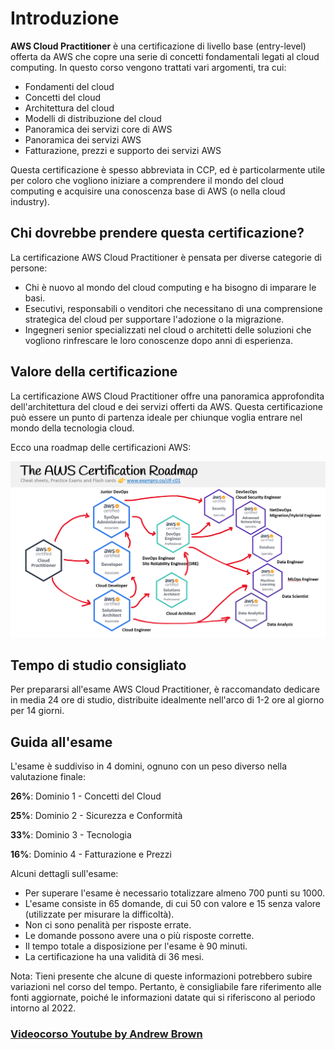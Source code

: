 # Introduzione

**AWS Cloud Practitioner** è una certificazione di livello base (entry-level) offerta da AWS che copre una serie di concetti fondamentali legati al cloud computing. In questo corso vengono trattati vari argomenti, tra cui:

- Fondamenti del cloud
- Concetti del cloud
- Architettura del cloud
- Modelli di distribuzione del cloud
- Panoramica dei servizi core di AWS
- Panoramica dei servizi AWS
- Fatturazione, prezzi e supporto dei servizi AWS

Questa certificazione è spesso abbreviata in CCP, ed è particolarmente utile per coloro che vogliono iniziare a comprendere il mondo del cloud computing e acquisire una conoscenza base di AWS (o nella cloud industry).


## Chi dovrebbe prendere questa certificazione?

La certificazione AWS Cloud Practitioner è pensata per diverse categorie di persone:

- Chi è nuovo al mondo del cloud computing e ha bisogno di imparare le basi.
- Esecutivi, responsabili o venditori che necessitano di una comprensione strategica del cloud per supportare l'adozione o la migrazione.
- Ingegneri senior specializzati nel cloud o architetti delle soluzioni che vogliono rinfrescare le loro conoscenze dopo anni di esperienza.


## Valore della certificazione

La certificazione AWS Cloud Practitioner offre una panoramica approfondita dell'architettura del cloud e dei servizi offerti da AWS. Questa certificazione può essere un punto di partenza ideale per chiunque voglia entrare nel mondo della tecnologia cloud.

Ecco una roadmap delle certificazioni AWS:

![Roadmap](https://github.com/Elpiu/MindMemoir/blob/main/docs/AWS%20CLF-C01%20(AWS%20Cloud%20Practitioner)/imgs/image-roadmap-aws.png?raw=true)


## Tempo di studio consigliato

Per prepararsi all'esame AWS Cloud Practitioner, è raccomandato dedicare in media 24 ore di studio, distribuite idealmente nell'arco di 1-2 ore al giorno per 14 giorni.


## Guida all'esame

L'esame è suddiviso in 4 domini, ognuno con un peso diverso nella valutazione finale:

**26%**: Dominio 1 - Concetti del Cloud

**25%**: Dominio 2 - Sicurezza e Conformità

**33%**: Dominio 3 - Tecnologia

**16%**: Dominio 4 - Fatturazione e Prezzi

Alcuni dettagli sull'esame:

- Per superare l'esame è necessario totalizzare almeno 700 punti su 1000.
- L'esame consiste in 65 domande, di cui 50 con valore e 15 senza valore (utilizzate per misurare la difficoltà).
- Non ci sono penalità per risposte errate.
- Le domande possono avere una o più risposte corrette.
- Il tempo totale a disposizione per l'esame è 90 minuti.
- La certificazione ha una validità di 36 mesi.

Nota: Tieni presente che alcune di queste informazioni potrebbero subire variazioni nel corso del tempo. Pertanto, è consigliabile fare riferimento alle fonti aggiornate, poiché le informazioni datate qui si riferiscono al periodo intorno al 2022.


### [Videocorso Youtube by Andrew Brown](https\://www\.youtube.com/watch?v=SOTamWNgDKc)
